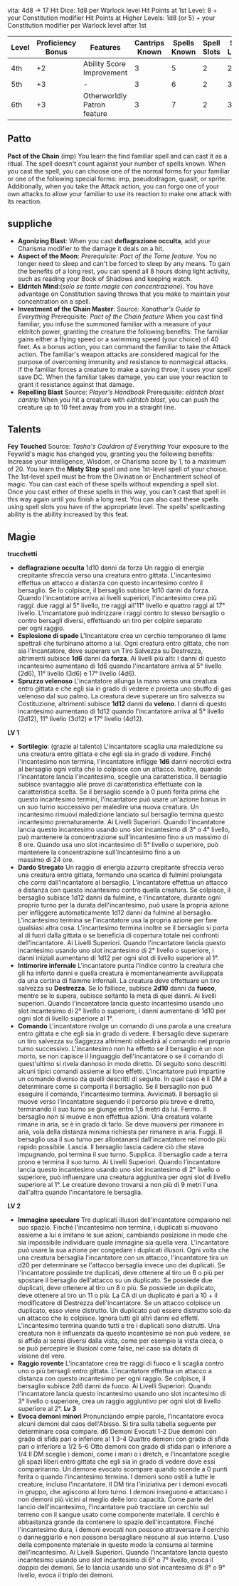vita: 4d8 -> 17
Hit Dice: 1d8 per Warlock level
Hit Points at 1st Level: 8 + your Constitution modifier
Hit Points at Higher Levels: 1d8 (or 5) + your Constitution modifier per Warlock level after 1st

| Level | Proficiency Bonus | Features                    | Cantrips Known | Spells Known | Spell Slots | Slot Level | Invocations Known |
| ----- | ----------------- | --------------------------- | -------------- | ------------ | ----------- | ---------- | ----------------- |
| 4th   | +2                | Ability Score Improvement   | 3              | 5            | 2           | 2nd        | 2                 |
| 5th   | +3                | -	                          | 3              | 6            | 2           | 3rd        | 3                 |
| 6th   | +3                | Otherworldly Patron feature | 3              | 7            | 2           | 3rd        | 3                 |

## Patto
**Pact of the Chain** (imp)
You learn the find familiar spell and can cast it as a ritual. The spell doesn't count against your number of spells known.
When you cast the spell, you can choose one of the normal forms for your familiar or one of the following special forms: imp, pseudodragon, quasit, or sprite.
Additionally, when you take the Attack action, you can forgo one of your own attacks to allow your familiar to use its reaction to make one attack with its reaction.

## suppliche

- **Agonizing Blast**: When you cast **deflagrazione occulta**, add your Charisma modifier to the damage it deals on a hit.
- **Aspect of the Moon**: _Prerequisite: Pact of the Tome feature._ You no longer need to sleep and can't be forced to sleep by any means. To gain the benefits of a long rest, you can spend all 8 hours doing light activity, such as reading your Book of Shadows and keeping watch.
- **Eldritch Mind**:(_solo se tante magie con concentrazione_). You have advantage on Constitution saving throws that you make to maintain your concentration on a spell.
- **Investment of the Chain Master**:
	Source: _Xanathar's Guide to Everything_
	Prerequisite: _Pact of the Chain feature_
	When you cast find familiar, you infuse the summoned familiar with a measure of your eldritch power, granting the creature the following benefits:
	The familiar gains either a flying speed or a swimming speed (your choice) of 40 feet.
	As a bonus action, you can command the familiar to take the Attack action.
	The familiar's weapon attacks are considered magical for the purpose of overcoming immunity and resistance to nonmagical attacks.
	If the familiar forces a creature to make a saving throw, it uses your spell save DC.
	When the familiar takes damage, you can use your reaction to grant it resistance against that damage.
- **Repelling Blast**
	Source: _Player's Handbook_
	Prerequisite: _eldritch blast cantrip_
	When you hit a creature with _eldritch blast_, you can push the creature up to 10 feet away from you in a straight line.
## Talents
**Fey Touched**
Source: _Tasha's Cauldron of Everything_
Your exposure to the Feywild's magic has changed you, granting you the following benefits:
Increase your Intelligence, Wisdom, or Charisma score by 1, to a maximum of 20.
You learn the **Misty Step** spell and one 1st-level spell of your choice. The 1st-level spell must be from the Divination or Enchantment school of magic. You can cast each of these spells without expending a spell slot. Once you cast either of these spells in this way, you can’t cast that spell in this way again until you finish a long rest. You can also cast these spells using spell slots you have of the appropriate level. The spells’ spellcasting ability is the ability increased by this feat.
## Magie

**trucchetti**
- **deflagrazione occulta** 1d10 danni da forza
  Un raggio di energia crepitante sfreccia verso una creatura entro gittata.
	L'incantesimo effettua un attacco a distanza con questo incantesimo contro il bersaglio.
	Se lo colpisce, il bersaglio subisce 1d10 danni da forza.
	Quando l'incantatore arriva ai livelli superiori, l'incantesimo crea più raggi: due raggi al 5° livello, tre raggi all'11° livello e quattro raggi al 17° livello.
	L'incantatore può indirizzare i raggi contro lo stesso bersaglio o contro bersagli diversi, effettuando un tiro per colpire separato per ogni raggio.
- **Esplosione di spade**
	L'Incantatore crea un cerchio temporaneo di lame spettrali che turbinano attorno a lui.
	Ogni creatura entro gittata, che non sia l'Incantatore, deve superare un Tiro Salvezza su Destrezza, altrimenti subisce **1d6** danni da **forza**.
	Ai livelli più alti: I danni di questo incantesimo aumentano di 1d6 quando l'incantatore arriva al 5° livello (2d6), 11° livello (3d6) e 17° livello (4d6).
- **Spruzzo velenoso**
	L'incantatore allunga la mano verso una creatura entro gittata e che egli sia in grado di vedere e proietta uno sbuffo di gas velenoso dal suo palmo.
	La creatura deve superare un tiro salvezza su Costituzione, altrimenti subisce **1d12** danni da **veleno**.
	I danni di questo incantesimo aumentano di 1d12 quando l'incantatore arriva al 5° livello (2d12), 11° livello (3d12) e 17° livello (4d12).

**LV 1**
- **Sortilegio**: (grazie al talento)
	L'incantatore scaglia una maledizione su una creatura entro gittata e che egli sia in grado di vedere.
	Finché l'incantesimo non termina, l'incantatore infligge **1d6** danni necrotici extra al bersaglio ogni volta che lo colpisce con un attacco. Inoltre, quando l'incantatore lancia l'incantesimo, sceglie una caratteristica. Il bersaglio subisce svantaggio alle prove di caratteristica effettuate con la caratteristica scelta.
	Se il bersaglio scende a 0 punti ferita prima che questo incantesimo termini, l'incantatore può usare un'azione bonus in un suo turno successivo per maledire una nuova creatura.
	Un incantesimo rimuovi maledizione lanciato sul bersaglio termina questo incantesimo prematuramente.
	Ai Livelli Superiori. Quando l'incantatore lancia questo incantesimo usando uno slot incantesimo di 3° o 4° livello, può mantenere la concentrazione sull'incantesimo fino a un massimo di 8 ore. Quando usa uno slot incantesimo di 5° livello o superiore, può mantenere la concentrazione sull'incantesimo fino a un massimo di 24 ore.
- **Dardo Stregato**
  Un raggio di energia azzurra crepitante sfreccia verso una creatura entro gittata, formando una scarica di fulmini prolungata che corre dall'incantatore al bersaglio.
	L'incantatore effettua un attacco a distanza con questo incantesimo contro quella creatura.
	Se colpisce, il bersaglio subisce 1d12 danni da fulmine, e l'incantatore, durante ogni proprio turno per la durata dell'incantesimo, può usare la propria azione per infliggere automaticamente 1d12 danni da fulmine al bersaglio.
	L'incantesimo termina se l'incantatore usa la propria azione per fare qualsiasi altra cosa. L'incantesimo termina inoltre se il bersaglio si porta al di fuori dalla gittata o se beneficia di copertura totale nei confronti dell'incantatore.
	Ai Livelli Superiori. Quando l'incantatore lancia questo incantesimo usando uno slot incantesimo di 2° livello o superiore, i danni iniziali aumentano di 1d12 per ogni slot di livello superiore al 1°.
- **Intimorire infernale**
  L'incantatore punta l'indice contro la creatura che gli ha inferto danni e quella creatura è momentaneamente avviluppata da una cortina di fiamme infernali.
	La creatura deve effettuare un tiro salvezza su **Destrezza**. Se lo fallisce, subisce **2d10** danni da **fuoco**, mentre se lo supera, subisce soltanto la metà di quei danni.
	Ai livelli superiori. Quando l'incantatore lancia questo incantesimo usando uno slot incantesimo di 2° livello o superiore, i danni aumentano di 1d10 per ogni slot di livello superiore al 1°.
- **Comando**
  L'incantatore rivolge un comando di una parola a una creatura entro gittata e che egli sia in grado di vedere.
	Il bersaglio deve superare un tiro salvezza su Saggezza altrimenti obbedirà al comando nel proprio turno successivo.
	L'incantesimo non ha effetto se il bersaglio è un non morto, se non capisce il linguaggio dell'incantatore o se il comando di quest'ultimo si rivela dannoso in modo diretto.
	Di seguito sono descritti alcuni tipici comandi assieme ai loro effetti. L'incantatore può impartire un comando diverso da quelli descritti di seguito.	In quel caso è il DM a determinare come si comporta il bersaglio. Se il bersaglio non può eseguire il comando, l'incantesimo termina.
	Avvicinati. Il bersaglio si muove verso l'incantatore seguendo il percorso più breve e diretto, terminando il suo turno se giunge entro 1,5 metri da lui.
	Fermo. Il bersaglio non si muove e non effettua azioni. Una creatura volante rimane in aria, se è in grado di farlo. Se deve muoversi per rimanere in aria, vola della distanza minima richiesta per rimanere in aria.
	Fuggi. Il bersaglio usa il suo turno per allontanarsi dall'incantatore nel modo più rapido possibile.
	Lascia. Il bersaglio lascia cadere ciò che stava impugnando, poi termina il suo turno.
	Supplica. Il bersaglio cade a terra prono e termina il suo turno.
	Ai Livelli Superiori. Quando l'incantatore lancia questo incantesimo usando uno slot incantesimo di 2° livello o superiore, può influenzare una creatura aggiuntiva per ogni slot di livello superiore al 1°.
	Le creature devono trovarsi a non più di 9 metri l'una dall'altra quando l'incantatore le bersaglia.

**LV 2**
- **Immagine speculare**
	Tre duplicati illusori dell'incantatore compaiono nel suo spazio.
	Finché l'incantesimo non termina, i duplicati si muovono assieme a lui e imitano le sue azioni, cambiando posizione in modo che sia impossibile individuare quale immagine sia quella vera.
	L'incantatore può usare la sua azione per congedare i duplicati illusori.
	Ogni volta che una creatura bersaglia l'incantatore con un attacco, l'incantatore tira un d20 per determinare se l'attacco bersaglia invece uno dei duplicati.
	Se l'incantatore possiede tre duplicati, deve ottenere al tiro un 6 o più per spostare il bersaglio dell'attacco su un duplicato.
	Se possiede due duplicati, deve ottenere al tiro un 8 o più.
	Se possiede un duplicato, deve ottenere al tiro un 11 o più.
	La CA di un duplicato è pari a 10 + il modificatore di Destrezza dell'incantatore.
	Se un attacco colpisce un duplicato, esso viene distrutto.
	Un duplicato può essere distrutto solo da un attacco che lo colpisce. Ignora tutti gli altri danni ed effetti.
	L'incantesimo termina quando tutti e tre i duplicati sono distrutti.
	Una creatura non è influenzata da questo incantesimo se non può vedere, se si affida ai sensi diversi dalla vista, come per esempio la vista cieca, o se può percepire le illusioni come false, nel caso sia dotata di visione del vero.
- **Raggio rovente**
	L'incantatore crea tre raggi di fuoco e li scaglia contro uno o più bersagli entro gittata.
	L'incantatore effettua un attacco a distanza con questo incantesimo per ogni raggio. Se colpisce, il bersaglio subisce 2d6 danni da fuoco.
	Ai Livelli Superiori. Quando l'incantatore lancia questo incantesimo usando uno slot incantesimo di 3° livello o superiore, crea un raggio aggiuntivo per ogni slot di livello superiore al 2°.
**Lv 3**
- **Evoca demoni minori**
	Pronunciando empie parole, l'incantatore evoca alcuni demoni dal caos dell'Abisso. Si tira sulla tabella seguente per determinare cosa compare.
	d6	Demoni Evocati
	1-2	Due demoni con grado di sfida pari o inferiore al 1
	3-4	Quattro demoni con grado di sfida pari o inferiore a 1/2
	5-6	Otto demoni con grado di sfida pari o inferiore a 1/4
	Il DM sceglie i demoni, come i mani o i dretch, e l'incantatore sceglie gli spazi liberi entro gittata che egli sia in grado di vedere dove essi compariranno. Un demone evocato scompare quando scende a 0 punti ferita o quando l'incantesimo termina. I demoni sono ostili a tutte le creature, incluso l'incantatore. Il DM tira l'iniziativa per i demoni evocati in gruppo, che agiscono al loro turno. I demoni inseguono e attaccano i non demoni più vicini al meglio delle loro capacità.
	Come parte del lancio dell'incantesimo, l'incantatore può tracciare un cerchio sul terreno con il sangue usato come componente materiale. Il cerchio è abbastanza grande da contenere lo spazio dell'incantatore. Finché l'incantesimo dura, i demoni evocati non possono attraversare il cerchio o danneggiarlo e non possono bersagliare nessuno al suo interno. L'uso della componente materiale in questo modo la consuma al termine dell'incantesimo.
	Ai Livelli  Superiori. Quando l'incantatore lancia questo incantesimo usando uno slot incantesimo di 6°  o 7°  livello, evoca il doppio dei demoni. Se lo lancia usando uno slot incantesimo di 8° o 9°  livello, evoca il triplo dei demoni.
	